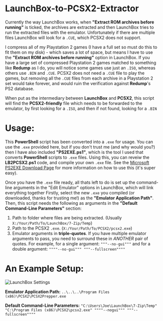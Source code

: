 # LaunchBox-to-PCSX2-Extractor
Currently the way LaunchBox works, when **"Extract ROM archives before running"** is ticked, the archives are extracted and then LaunchBox tries to run the extracted files with the emulator. Unfortunately if there are multiple files LaunchBox will look for a `.CUE`, which PCSX2 does not support.

I compress all of my Playstation 2 games (I have a full set so must do this to fit them on my disk) - which saves a lot of space, but means I have to use the **"Extract ROM archives before running"** option in LaunchBox. If you have a large set of compressed Playstation 2 games matched to something like **Redump** as I do, you will notice some games use just an `.ISO`, whereas others use `.BIN` and `.CUE`. PCSX2 does not need a `.CUE` file to play the games, but removing all the `.CUE` files from each archive in a Playstation 2 set would take forever, and would ruin the verification against **Redump**'s PS2 database.

When put as the intermediary between **LaunchBox** and **PCSX2**, this script will find the **PCSX2-friendly** file which needs to be forwarded to the emulator, by first looking for a `.ISO`, and then if not found, looking for a `.BIN`

# Usage:
This **PowerShell** script has been converted into a `.exe` for usage. You can use the `.exe` provided here, but if you don't trust me (and why would you?) then I have also included **"PS2EXE.ps1"**, which is the tool I used that converts **PowerShell** scripts to `.exe` files. Using this, you can reveiw the **LB2PCSX2.ps1** code, and compile your own `.exe` file. See the [Microsoft PS2EXE Download Page](https://gallery.technet.microsoft.com/scriptcenter/PS2EXE-GUI-Convert-e7cb69d5) for more information on how to use this (it's super easy).

Once you have the `.exe` file ready, all thats left to do is set up the command-line arguments in the "Edit Emulator" options in LaunchBox, which will link everything together  Firstly, select the new `.exe` you compiled (or downloaded, thanks for trusting me!) as the **"Emulator Application Path"**. Then, this script needs the following as arguments in the **"Default Command-Line Parameters"** section:

1. Path to folder where files are being extracted. (Usually `X:/Your/Path/To/LaunchBox/7-Zip/Temp`)
2. Path to the PCSX2 `.exe`. (`X:/Your/Path/To/PCSX2/pcsx2.exe`)
3. Emulator arguments in **triple-quotes**. If you have multiple emulator arguments to pass, you need to surround these in *ANOTHER* pair of quotes. For example, for a single argument: `"""--no-gui"""` and for a double argument: `""""--no-gui""" """--fullscreen""""`

# An Example Setup:
![LaunchBox Settings](https://i.imgur.com/eNyA6S6.png)

**Emulator Application Path:** `..\..\..\Program Files (x86)\PCSX2\PCSX2Prepper.exe`

**Default Command-Line Parameters:** `"C:\Users\Joe\LaunchBox\7-Zip\Temp" "C:\Program Files (x86)\PCSX2\pcsx2.exe" """"--nogui""" """--fullscreen""""`
